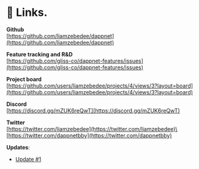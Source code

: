 # 🔗 Links.

**Github**\
[https://github.com/liamzebedee/dappnet](https://github.com/liamzebedee/dappnet)

**Feature tracking and R\&D**\
[https://github.com/gliss-co/dappnet-features/issues](https://github.com/gliss-co/dappnet-features/issues)

**Project board**\
[https://github.com/users/liamzebedee/projects/4/views/3?layout=board](https://github.com/users/liamzebedee/projects/4/views/3?layout=board)

**Discord**\
[https://discord.gg/mZUK6reQwT](https://discord.gg/mZUK6reQwT)

**Twitter**\
[https://twitter.com/liamzebedee](https://twitter.com/liamzebedee)\
[https://twitter.com/dappnetbby](https://twitter.com/dappnetbby)

**Updates**:

* [Update #1](https://mirror.xyz/nakamofo.eth/-JYoey0k750kznLW-GZemDZc18ImnfUZfgU9ACSIhLY)
